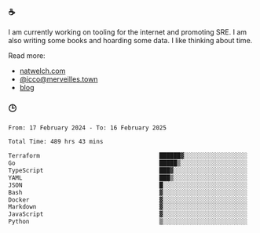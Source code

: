 ### ☕

I am currently working on tooling for the internet and promoting SRE. I am also writing some books and hoarding some data. I like thinking about time. 

Read more:

 - [natwelch.com](https://natwelch.com)
 - [@icco@merveilles.town](https://merveilles.town/@icco)
 - [blog](https://writing.natwelch.com)

### 🕒

<!--START_SECTION:waka-->

```txt
From: 17 February 2024 - To: 16 February 2025

Total Time: 489 hrs 43 mins

Terraform                                  ██████▓░░░░░░░░░░░░░░░░░░   26.30 %
Go                                         █████▒░░░░░░░░░░░░░░░░░░░   20.95 %
TypeScript                                 ███▓░░░░░░░░░░░░░░░░░░░░░   15.05 %
YAML                                       ███▒░░░░░░░░░░░░░░░░░░░░░   13.30 %
JSON                                       █░░░░░░░░░░░░░░░░░░░░░░░░   04.59 %
Bash                                       ▓░░░░░░░░░░░░░░░░░░░░░░░░   02.90 %
Docker                                     ▓░░░░░░░░░░░░░░░░░░░░░░░░   02.83 %
Markdown                                   ▓░░░░░░░░░░░░░░░░░░░░░░░░   02.23 %
JavaScript                                 ▓░░░░░░░░░░░░░░░░░░░░░░░░   02.06 %
Python                                     ▒░░░░░░░░░░░░░░░░░░░░░░░░   01.56 %
```

<!--END_SECTION:waka-->
